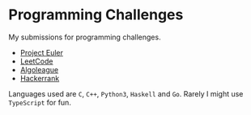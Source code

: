 # Programming Challenges

My submissions for programming challenges.

- [Project Euler](./project-euler)
- [LeetCode](./leetcode)
- [Algoleague](./algoleague)
- [Hackerrank](./hackerrank)

Languages used are `C`, `C++`, `Python3`, `Haskell` and `Go`. Rarely I might use `TypeScript` for fun.

